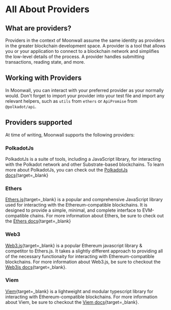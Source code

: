 # All About Providers

## What are providers? 

Providers in the context of Moonwall assume the same identity as providers in the greater blockchain development space. A provider is a tool that allows you or your application to connect to a blockchain network and simplifies the low-level details of the process. A provider handles submitting transactions, reading state, and more. 


## Working with Providers

In Moonwall, you can interact with your preferred provider as your normally would. Don't forget to import your provider into your test file and import any relevant helpers, such as `utils` from `ethers` or `ApiPromise` from `@polkadot/api`.

## Providers supported

At time of writing, Moonwall supports the following providers:

### PolkadotJs

PolkadotJs is a suite of tools, including a JavaScript library, for interacting with the Polkadot network and other Substrate-based blockchains. To learn more about PolkadotJs, you can check out the [PolkadotJs docs](https://polkadot.js.org/docs/api/){target=_blank}


### Ethers

[Ethers.js](https://github.com/ethers-io/ethers.js){target=_blank} is a popular and comprehensive JavaScript library used for interacting with the Ethereum-compatible blockchains. It is designed to provide a simple, minimal, and complete interface to EVM-compatible chains. For more information about Ethers, be sure to check out the [Ethers docs](https://docs.ethers.org/v6/){target=_blank}

### Web3

[Web3.js](https://github.com/web3/web3.js){target=_blank} is a popular Ethereum javascript library & competitor to Ethers.js. It takes a slightly different approach to providing all of the necessary functionaity for interacting with Ethereum-compatible blockchains. For more information about Web3.js, be sure to checkout the [Web3js docs](https://web3js.readthedocs.io/en/v1.10.0/){target=_blank}.

### Viem

[Viem](https://github.com/wevm/viem){target=_blank} is a lightweight and modular typescript library for interacting with Ethereum-compatible blockchains. For more information about Viem, be sure to checkout the [Viem docs](https://viem.sh/){target=_blank}. 
